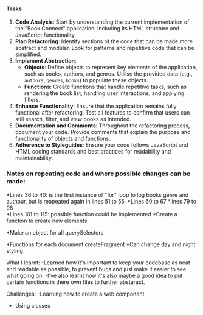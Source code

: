 #### Tasks

1. **Code Analysis**: Start by understanding the current implementation of the "Book Connect" application, including its HTML structure and JavaScript functionality.
2. **Plan Refactoring**: Identify sections of the code that can be made more abstract and modular. Look for patterns and repetitive code that can be simplified.
3. **Implement Abstraction**:
   - **Objects**: Define objects to represent key elements of the application, such as books, authors, and genres. Utilise the provided data (e.g., `authors`, `genres`, `books`) to populate these objects.
   - **Functions**: Create functions that handle repetitive tasks, such as rendering the book list, handling user interactions, and applying filters.
4. **Enhance Functionality**: Ensure that the application remains fully functional after refactoring. Test all features to confirm that users can still search, filter, and view books as intended.
5. **Documentation and Comments**: Throughout the refactoring process, document your code. Provide comments that explain the purpose and functionality of objects and functions.
6. **Adherence to Styleguides**: Ensure your code follows JavaScript and HTML coding standards and best practices for readability and maintainability.

### Notes on repeating code and where possible changes can be made:
*Lines 36 to 40: is the first instance of "for" loop to log books genre and authour, but is reapeated again in lines 51 to 55.
*Lines 60 to 67
*lines 79 to 98  
*Lines 101 to 115: possible function could be implemented
*Create a function to create new elements
<!-- function createElement(type){
   retrn document.createElement(type)
} -->
*Make an object for all querySelectors
<!-- const getElementObject ={
genreElement = document.createElement("option)
} -->
*Functions for each document.createFragment
*Can change day and night styling 

What I learnt:
-Learned how it's important to keep your codebase as neat and readable as possible, to prevent bugs and just make it easier to see what going on.
-I've also learnt how it's also maybe a good idea to put certain functions in there own files to further abstaract.

Challenges:
-Learning how to create a web component
- Using classes


